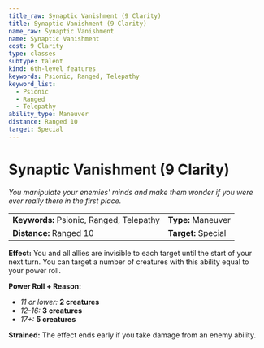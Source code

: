 ```yaml
---
title_raw: Synaptic Vanishment (9 Clarity)
title: Synaptic Vanishment (9 Clarity)
name_raw: Synaptic Vanishment
name: Synaptic Vanishment
cost: 9 Clarity
type: classes
subtype: talent
kind: 6th-level features
keywords: Psionic, Ranged, Telepathy
keyword_list:
  - Psionic
  - Ranged
  - Telepathy
ability_type: Maneuver
distance: Ranged 10
target: Special
---
```


# Synaptic Vanishment (9 Clarity)

*You manipulate your enemies' minds and make them wonder if you were ever really there in the first place.*

|                                          |                     |
| :--------------------------------------- | :------------------ |
| **Keywords:** Psionic, Ranged, Telepathy | **Type:** Maneuver  |
| **Distance:** Ranged 10                  | **Target:** Special |

**Effect:** You and all allies are invisible to each target until the start of your next turn. You can target a number of creatures with this ability equal to your power roll.

**Power Roll + Reason:**

- *11 or lower:* **2 creatures**
- *12-16:* **3 creatures**
- *17+:* **5 creatures**

**Strained:** The effect ends early if you take damage from an enemy ability.
